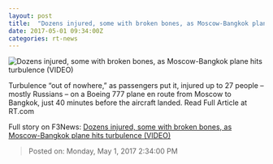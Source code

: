 ```yaml
---
layout: post
title:  "Dozens injured, some with broken bones, as Moscow-Bangkok plane hits turbulence (VIDEO)"
date: 2017-05-01 09:34:00Z
categories: rt-news
---
```


![Dozens injured, some with broken bones, as Moscow-Bangkok plane hits turbulence (VIDEO)](https://cdn.rt.com/files/2017.05/article/590702cec3618807688b45bc.jpg)

Turbulence “out of nowhere,” as passengers put it, injured up to 27 people – mostly Russians – on a Boeing 777 plane en route from Moscow to Bangkok, just 40 minutes before the aircraft landed. Read Full Article at RT.com


Full story on F3News: [Dozens injured, some with broken bones, as Moscow-Bangkok plane hits turbulence (VIDEO)](http://www.f3nws.com/n/tbEfYF)

> Posted on: Monday, May 1, 2017 2:34:00 PM
